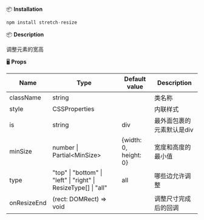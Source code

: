 
📦 **Installation**
``` javascript
npm install stretch-resize
```
📦 **Description**

调整元素的宽高

🖥 **Props**

| Name        | Type                                                             | Default value         | Description               |
| ----------- | ---------------------------------------------------------------- | --------------------- | ------------------------- |
| className   | string                                                           |                       | 类名称                    |
| style       | CSSProperties                                                    |                       | 内联样式                  |
| is          | string                                                           | div                   | 最外面包裹的元素默认是div |
| minSize     | number \| Partial&lt;MinSize>                                    | {width: 0, height: 0} | 宽度和高度的最小值        |
| type        | "top" \| "bottom" \| "left" \| "right" \| ResizeType\[] \| "all" | all                   | 哪些边允许调整            |
| onResizeEnd | (rect: DOMRect) => void                                          |                       | 调整尺寸完成后的回调      |

    